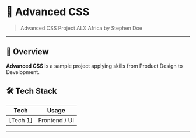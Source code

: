 # 🚀 Advanced CSS

> Advanced CSS Project ALX Africa by Stephen Doe

---

## 📖 Overview

**Advanced CSS** is a sample project applying skills from Product Design to Development.


## 🛠️ Tech Stack

| Tech       | Usage                         |
|------------|-------------------------------|
| [Tech 1]   | Frontend / UI                 |

---
